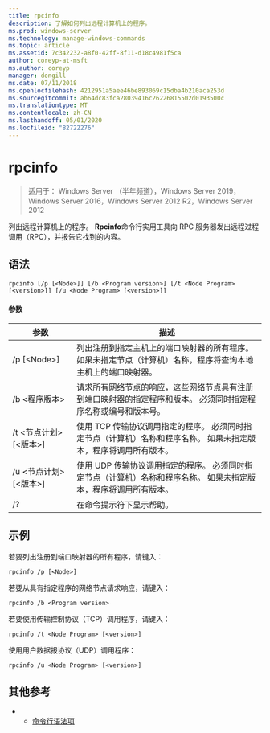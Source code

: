 ```yaml
---
title: rpcinfo
description: 了解如何列出远程计算机上的程序。
ms.prod: windows-server
ms.technology: manage-windows-commands
ms.topic: article
ms.assetid: 7c342232-a8f0-42ff-8f11-d18c4981f5ca
author: coreyp-at-msft
ms.author: coreyp
manager: dongill
ms.date: 07/11/2018
ms.openlocfilehash: 4212951a5aee46be893069c15dba4b210aca253d
ms.sourcegitcommit: ab64dc83fca28039416c26226815502d0193500c
ms.translationtype: MT
ms.contentlocale: zh-CN
ms.lasthandoff: 05/01/2020
ms.locfileid: "82722276"
---
```

# <a name="rpcinfo"></a>rpcinfo

> 适用于： Windows Server （半年频道），Windows Server 2019，Windows Server 2016，Windows Server 2012 R2，Windows Server 2012

列出远程计算机上的程序。 **Rpcinfo**命令行实用工具向 RPC 服务器发出远程过程调用（RPC），并报告它找到的内容。 

## <a name="syntax"></a>语法
```
rpcinfo [/p [<Node>]] [/b <Program version>] [/t <Node Program> [<version>]] [/u <Node Program> [<version>]]
```

#### <a name="parameters"></a>参数
|参数|描述|
|-------|--------|
|/p [\<Node>]|列出注册到指定主机上的端口映射器的所有程序。 如果未指定节点（计算机）名称，程序将查询本地主机上的端口映射器。|
|/b \<程序版本>|请求所有网络节点的响应，这些网络节点具有注册到端口映射器的指定程序和版本。 必须同时指定程序名称或编号和版本号。|
|/t \<节点计划> [\<版本>]|使用 TCP 传输协议调用指定的程序。 必须同时指定节点（计算机）名称和程序名称。 如果未指定版本，程序将调用所有版本。|
|/u \<节点计划> [\<版本>]|使用 UDP 传输协议调用指定的程序。 必须同时指定节点（计算机）名称和程序名称。 如果未指定版本，程序将调用所有版本。|
|/?|在命令提示符下显示帮助。|

## <a name="examples"></a>示例
若要列出注册到端口映射器的所有程序，请键入：
```
rpcinfo /p [<Node>]
```
若要从具有指定程序的网络节点请求响应，请键入：
```
rpcinfo /b <Program version>
```
若要使用传输控制协议（TCP）调用程序，请键入：
```
rpcinfo /t <Node Program> [<version>]
```
使用用户数据报协议（UDP）调用程序：
```
rpcinfo /u <Node Program> [<version>]
```

## <a name="additional-references"></a>其他参考
-   - [命令行语法项](command-line-syntax-key.md)
